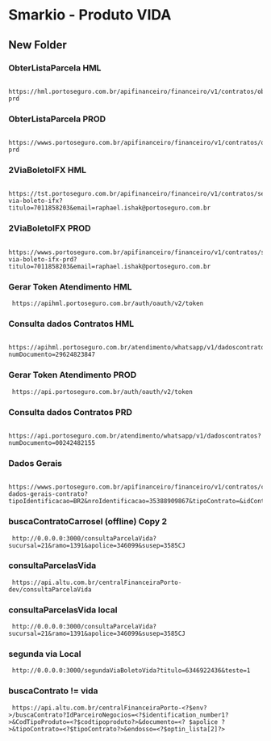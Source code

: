# Smarkio - Produto VIDA
## New Folder
### ObterListaParcela HML
``` 
 https://hml.portoseguro.com.br/apifinanceiro/financeiro/v1/contratos/obterListaParcela-prd
```
### ObterListaParcela PROD
``` 
 https://wwws.portoseguro.com.br/apifinanceiro/financeiro/v1/contratos/obterListaParcela-prd
```
### 2ViaBoletoIFX HML
``` 
 https://tst.portoseguro.com.br/apifinanceiro/financeiro/v1/contratos/segunda-via-boleto-ifx?titulo=7011858203&email=raphael.ishak@portoseguro.com.br
```
### 2ViaBoletoIFX PROD
``` 
 https://wwws.portoseguro.com.br/apifinanceiro/financeiro/v1/contratos/segunda-via-boleto-ifx-prd?titulo=7011858203&email=raphael.ishak@portoseguro.com.br
```
### Gerar Token Atendimento HML
``` 
 https://apihml.portoseguro.com.br/auth/oauth/v2/token
```
### Consulta dados Contratos HML
``` 
 https://apihml.portoseguro.com.br/atendimento/whatsapp/v1/dadoscontratos?numDocumento=29624823847
```
### Gerar Token Atendimento PROD
``` 
 https://api.portoseguro.com.br/auth/oauth/v2/token
```
### Consulta dados Contratos PRD
``` 
 https://api.portoseguro.com.br/atendimento/whatsapp/v1/dadoscontratos?numDocumento=00242482155
```
### Dados Gerais
``` 
 https://wwws.portoseguro.com.br/apifinanceiro/financeiro/v1/contratos/consulta-dados-gerais-contrato?tipoIdentificacao=BR2&nroIdentificacao=35388909867&tipoContrato=&idContrato=&nroEndosso=&codigoEmpresa=&codigoOrigem=IVR&idModalidadePesquisa=21
```
### buscaContratoCarrosel (offline) Copy 2
``` 
 http://0.0.0.0:3000/consultaParcelaVida?sucursal=21&ramo=1391&apolice=346099&susep=3585CJ
```
### consultaParcelasVida
``` 
 https://api.altu.com.br/centralFinanceiraPorto-dev/consultaParcelaVida
```
### consultaParcelasVida  local
``` 
 http://0.0.0.0:3000/consultaParcelaVida?sucursal=21&ramo=1391&apolice=346099&susep=3585CJ
```
### segunda via Local
``` 
 http://0.0.0.0:3000/segundaViaBoletoVida?titulo=6346922436&teste=1
```
### buscaContrato != vida
``` 
 https://api.altu.com.br/centralFinanceiraPorto-<?$env?>/buscaContrato?IdParceiroNegocios=<?$identification_number1?>&CodTipoProduto=<?$codtipoproduto?>&documento=<? $apolice ?>&tipoContrato=<?$tipoContrato?>&endosso=<?$optin_lista[2]?>
```